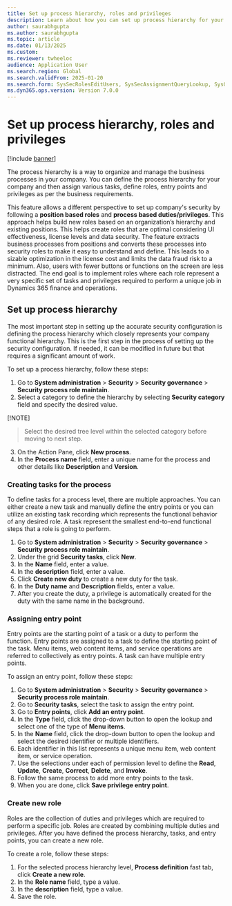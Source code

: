 ```yaml
--- 
title: Set up process hierarchy, roles and privileges
description: Learn about how you can set up process hierarchy for your company and then assign various tasks, define roles, entry points and privileges as per the business requirements. 
author: saurabhgupta
ms.author: saurabhgupta
ms.topic: article
ms.date: 01/13/2025
ms.custom: 
ms.reviewer: twheeloc
audience: Application User
ms.search.region: Global
ms.search.validFrom: 2025-01-20
ms.search.form: SysSecRolesEditUsers, SysSecAssignmentQueryLookup, SysQueryForm, SysSecRoleExcludeUsers
ms.dyn365.ops.version: Version 7.0.0 
---
```


# Set up process hierarchy, roles and privileges

[!include [banner](../../../finance/includes/banner.md)]

The process hierarchy is a way to organize and manage the business processes in your company. You can define the process hierarchy for your company and then assign various tasks, define roles, entry points and privileges as per the business requirements. 

This feature allows a different perspective to set up company's security by following a **position based roles** and **process based duties/privileges**. This approach helps build new roles based on an organization’s hierarchy and existing positions. This helps create roles that are optimal considering UI effectiveness, license levels and data security. The feature extracts business processes from positions and converts these processes into security roles to make it easy to understand and define. This leads to a sizable optimization in the license cost and limits the data fraud risk to a minimum. Also, users with fewer buttons or functions on the screen are less distracted. The end goal is to implement roles where each role represent a very specific set of tasks and privileges required to perform a unique job in Dynamics 365 finance and operations. 

## Set up process hierarchy 

The most important step in setting up the accurate security configuration is defining the process hierarchy which closely represents your company functional hierarchy. This is the first step in the process of setting up the security configuration. If needed, it can be modified in future but that requires a significant amount of work.

To set up a process hierarchy, follow these steps:
1. Go to **System administration** > **Security** > **Security governance** > **Security process role maintain**.
2. Select a category to define the hierarchy by selecting **Security category** field and specify the desired value. 

[!NOTE]
> Select the desired tree level within the selected category before moving to next step.  

3. On the Action Pane, click **New process**.
4. In the **Process name** field, enter a unique name for the process and other details like **Description** and **Version**.	 

### Creating tasks for the process

To define tasks for a process level, there are multiple approaches. You can either create a new task and manually define the entry points or you can utilize an existing task recording which represents the functional behavior of any desired role. A task represent the smallest end-to-end functional steps that a role is going to perform.
1. Go to **System administration** > **Security** > **Security governance** > **Security process role maintain**.
2. Under the grid **Security tasks**, click **New**.
3. In the **Name** field, enter a value.
4. In the **description** field, enter a value.
5. Click **Create new duty** to create a new duty for the task.
6. In the **Duty name** and **Description** fields, enter a value.
7. After you create the duty, a privilege is automatically created for the duty with the same name in the background.

### Assigning entry point 

Entry points are the starting point of a task or a duty to perform the function. Entry points are assigned to a task to define the starting point of the task. Menu items, web content items, and service operations are referred to collectively as entry points. A task can have multiple entry points.

To assign an entry point, follow these steps:
1. Go to **System administration** > **Security** > **Security governance** > **Security process role maintain**.
2. Go to **Security tasks**, select the task to assign the entry point.
3. Go to **Entry points**, click **Add an entry point**.
4. In the **Type** field, click the drop-down button to open the lookup and select one of the type of **Menu items**.
5. In the **Name** field, click the drop-down button to open the lookup and select the desired identifier or multiple identifiers.
6. Each identifier in this list represents a unique menu item, web content item, or service operation.
7. Use the selections under each of permission level to define the **Read**, **Update**, **Create**, **Correct**, **Delete**, and **Invoke**.
8. Follow the same process to add more entry points to the task.
9. When you are done, click **Save privilege entry point**.

### Create new role

Roles are the collection of duties and privileges which are required to perform a specific job. Roles are created by combining multiple duties and privileges. After you have defined the process hierarchy, tasks, and entry points, you can create a new role.

To create a role, follow these steps:
1. For the selected process hierarchy level, **Process definition** fast tab, click **Create a new role**.
2. In the **Role name** field, type a value.
3. In the **description** field, type a value.
4. Save the role.



